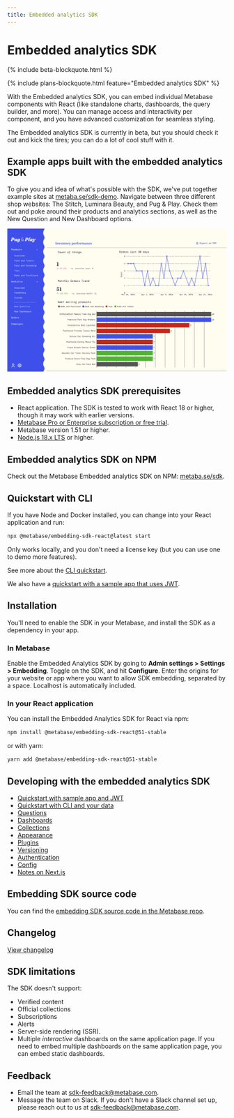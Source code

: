 ```yaml
---
title: Embedded analytics SDK
---
```


# Embedded analytics SDK

{% include beta-blockquote.html %}

{% include plans-blockquote.html feature="Embedded analytics SDK" %}

With the Embedded analytics SDK, you can embed individual Metabase components with React (like standalone charts, dashboards, the query builder, and more). You can manage access and interactivity per component, and you have advanced customization for seamless styling.

The Embedded analytics SDK is currently in beta, but you should check it out and kick the tires; you can do a lot of cool stuff with it.

## Example apps built with the embedded analytics SDK

To give you and idea of what's possible with the SDK, we've put together example sites at [metaba.se/sdk-demo](https://metaba.se/sdk-demo). Navigate between three different shop websites: The Stitch, Luminara Beauty, and Pug & Play. Check them out and poke around their products and analytics sections, as well as the New Question and New Dashboard options.

![Pug and play example app built with embedding SDK](../images/pug-and-play.png)

## Embedded analytics SDK prerequisites

- React application. The SDK is tested to work with React 18 or higher, though it may work with earlier versions.
- [Metabase Pro or Enterprise subscription or free trial](https://www.metabase.com/pricing/).
- Metabase version 1.51 or higher.
- [Node.js 18.x LTS](https://nodejs.org/en) or higher.

## Embedded analytics SDK on NPM

Check out the Metabase Embedded analytics SDK on NPM: [metaba.se/sdk](https://metaba.se/sdk).

## Quickstart with CLI

If you have Node and Docker installed, you can change into your React application and run:

```sh
npx @metabase/embedding-sdk-react@latest start
```

Only works locally, and you don't need a license key (but you can use one to demo more features).

See more about the [CLI quickstart](./quickstart-cli.md).

We also have a [quickstart with a sample app that uses JWT](./quickstart.md).

## Installation

You'll need to enable the SDK in your Metabase, and install the SDK as a dependency in your app.

### In Metabase

Enable the Embedded Analytics SDK by going to **Admin settings > Settings > Embedding**. Toggle on the SDK, and hit **Configure**. Enter the origins for your website or app where you want to allow SDK embedding, separated by a space. Localhost is automatically included.

### In your React application

You can install the Embedded Analytics SDK for React via npm:

```bash
npm install @metabase/embedding-sdk-react@51-stable
```

or with yarn:

```bash
yarn add @metabase/embedding-sdk-react@51-stable
```

## Developing with the embedded analytics SDK

- [Quickstart with sample app and JWT](./quickstart.md)
- [Quickstart with CLI and your data](./quickstart-cli.md)
- [Questions](./questions.md)
- [Dashboards](./dashboards.md)
- [Collections](./collections.md)
- [Appearance](./appearance.md)
- [Plugins](./plugins.md)
- [Versioning](./version.md)
- [Authentication](./authentication.md)
- [Config](./config.md)
- [Notes on Next.js](./next-js.md)

## Embedding SDK source code

You can find the [embedding SDK source code in the Metabase repo](https://github.com/metabase/metabase/tree/master/enterprise/frontend/src/embedding-sdk).

## Changelog

[View changelog](https://github.com/metabase/metabase/blob/master/enterprise/frontend/src/embedding-sdk/CHANGELOG.md)

## SDK limitations

The SDK doesn't support:

- Verified content
- Official collections
- Subscriptions
- Alerts
- Server-side rendering (SSR).
- Multiple _interactive_ dashboards on the same application page. If you need to embed multiple dashboards on the same application page, you can embed static dashboards.

## Feedback

- Email the team at [sdk-feedback@metabase.com](mailto:sdk-feedback@metabase.com).
- Message the team on Slack. If you don't have a Slack channel set up, please reach out to us at [sdk-feedback@metabase.com](mailto:sdk-feedback@metabase.com).
